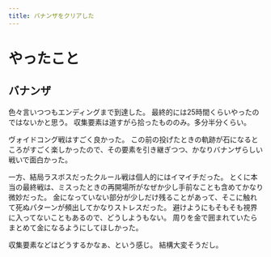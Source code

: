 ```yaml
---
title: バナンザをクリアした
---
```


# やったこと

## バナンザ

色々言いつつもエンディングまで到達した。
最終的には25時間くらいやったのではないかと思う。
収集要素は道すがら拾ったもののみ。多分半分くらい。

ヴォイドコング戦はすごく良かった。
この前の投げたときの軌跡が石になるところがすごく楽しかったので、その要素を引き継ぎつつ、かなりバナンザらしい戦いで面白かった。

一方、結局ラスボスだったクルール戦は個人的にはイマイチだった。
とくに本当の最終戦は、ミスったときの再開場所がなぜか少し手前なことも含めてかなり微妙だった。
金になっていない部分が少しだけ残ることがあって、そこに触れて死ぬパターンが頻出してかなりストレスだった。
避けようにもそもそも視界に入ってないこともあるので、どうしようもない。
周りを金で囲まれていたらまとめて金になるようにしてほしかった。

収集要素などはどうするかなぁ、という感じ。
結構大変そうだし。
